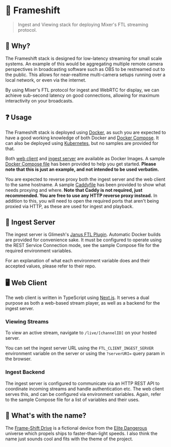 # 🚀 Frameshift
> Ingest and Viewing stack for deploying Mixer's FTL streaming protocol.

## 🌠 Why?
The Frameshift stack is designed for low-latency streaming for small scale systems. An example of this would be aggregating multiple remote camera perspectives in broadcasting software such as OBS to be restreamed out to the public. This allows for near-realtime multi-camera setups running over a local network, or even via the internet.

By using Mixer's FTL protocol for ingest and WebRTC for display, we can achieve sub-second latency on good connections, allowing for maximum interactivity on your broadcasts.

## ❓ Usage
The Frameshift stack is deployed using [Docker](https://docs.docker.com/get-started/overview/), as such you are expected to have a good working knowledge of both Docker and [Docker Compose](https://docs.docker.com/compose/). It can also be deployed using [Kubernetes](https://k8s.io), but no samples are provided for that.

Both [web client](https://github.com/lolPants/frameshift/packages/633173) and [ingest server](https://github.com/lolPants/frameshift/packages/633178) are available as Docker Images. A sample [Docker Compose file](https://github.com/lolPants/frameshift/blob/master/docker-compose.yml) has been provided to help you get started. **Please note that this is just an example, and not intended to be used verbatim.**

You are expected to reverse proxy both the ingest server and the web client to the same hostname. A sample [Caddyfile](https://github.com/lolPants/frameshift/blob/master/Caddyfile) has been provided to show what needs proxying and where. **Note that Caddy is not required, just recommended. You are free to use any HTTP reverse proxy instead.** In addition to this, you will need to open the required ports that aren't being proxied via HTTP, as these are used for ingest and playback.

## 🎥 Ingest Server
The ingest server is Glimesh's [Janus FTL Plugin](https://github.com/Glimesh/janus-ftl-plugin). Automatic Docker builds are provided for convenience sake. It must be configured to operate using the REST Service Connection mode, see the sample Compose file for the required environment variables.

For an explanation of what each environment variable does and their accepted values, please refer to their repo.

## 🖥️ Web Client
The web client is written in TypeScript using [Next.js](https://github.com/vercel/next.js). It serves a dual purpose as both a web-based stream player, as well as a backend for the ingest server.

### Viewing Streams
To view an active stream, navigate to `/live/[channelID]` on your hosted server.

You can set the ingest server URL using the `FTL_CLIENT_INGEST_SERVER` environment variable on the server or using the `?serverURI=` query param in the browser.

### Ingest Backend
The ingest server is configured to communicate via an HTTP REST API to coordinate incoming streams and handle authentication etc. The web client serves this, and can be configured via environment variables. Again, refer to the sample Compose file for a list of variables and their uses.

## 🤔 What's with the name?
The [Frame-Shift Drive](https://elite-dangerous.fandom.com/wiki/Frame_Shift_Drive) is a fictional device from the [Elite Dangerous](https://www.elitedangerous.com/) universe which propels ships to faster-than-light speeds. I also think the name just sounds cool and fits with the theme of the project.
